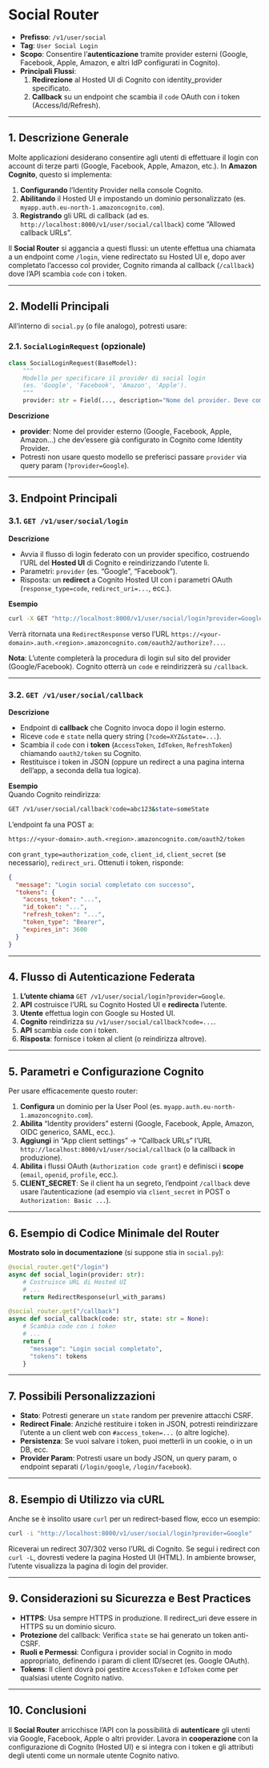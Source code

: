 # **Social Router**

- **Prefisso**: `/v1/user/social`
- **Tag**: `User Social Login`  
- **Scopo**: Consentire l’**autenticazione** tramite provider esterni (Google, Facebook, Apple, Amazon, e altri IdP configurati in Cognito).  
- **Principali Flussi**:  
  1. **Redirezione** al Hosted UI di Cognito con identity_provider specificato.  
  2. **Callback** su un endpoint che scambia il `code` OAuth con i token (Access/Id/Refresh).

---

## 1. Descrizione Generale

Molte applicazioni desiderano consentire agli utenti di effettuare il login con account di terze parti (Google, Facebook, Apple, Amazon, etc.). In **Amazon Cognito**, questo si implementa:

1. **Configurando** l’Identity Provider nella console Cognito.  
2. **Abilitando** il Hosted UI e impostando un dominio personalizzato (es. `myapp.auth.eu-north-1.amazoncognito.com`).  
3. **Registrando** gli URL di callback (ad es. `http://localhost:8000/v1/user/social/callback`) come “Allowed callback URLs”.

Il **Social Router** si aggancia a questi flussi: un utente effettua una chiamata a un endpoint come `/login`, viene redirectato su Hosted UI e, dopo aver completato l’accesso col provider, Cognito rimanda al callback (`/callback`) dove l’API scambia `code` con i token.

---

## 2. Modelli Principali

All’interno di `social.py` (o file analogo), potresti usare:

### 2.1. `SocialLoginRequest` (opzionale)

```python
class SocialLoginRequest(BaseModel):
    """
    Modello per specificare il provider di social login
    (es. 'Google', 'Facebook', 'Amazon', 'Apple').
    """
    provider: str = Field(..., description="Nome del provider. Deve combaciare con quanto configurato in Cognito.")
```

**Descrizione**  
- **provider**: Nome del provider esterno (Google, Facebook, Apple, Amazon…) che dev’essere già configurato in Cognito come Identity Provider.  
- Potresti non usare questo modello se preferisci passare `provider` via query param (`?provider=Google`).

---

## 3. Endpoint Principali

### 3.1. `GET /v1/user/social/login`

**Descrizione**  
- Avvia il flusso di login federato con un provider specifico, costruendo l’URL del **Hosted UI** di Cognito e reindirizzando l’utente lì.  
- Parametri: `provider` (es. “Google”, “Facebook”).  
- Risposta: un **redirect** a Cognito Hosted UI con i parametri OAuth (`response_type=code`, `redirect_uri=...`, ecc.).

**Esempio**  
```bash
curl -X GET "http://localhost:8000/v1/user/social/login?provider=Google"
```
Verrà ritornata una `RedirectResponse` verso l’URL `https://<your-domain>.auth.<region>.amazoncognito.com/oauth2/authorize?...`.

**Nota**: L’utente completerà la procedura di login sul sito del provider (Google/Facebook). Cognito otterrà un `code` e reindirizzerà su `/callback`.

---

### 3.2. `GET /v1/user/social/callback`

**Descrizione**  
- Endpoint di **callback** che Cognito invoca dopo il login esterno.  
- Riceve `code` e `state` nella query string (`?code=XYZ&state=...`).  
- Scambia il `code` con i **token** (`AccessToken`, `IdToken`, `RefreshToken`) chiamando `oauth2/token` su Cognito.  
- Restituisce i token in JSON (oppure un redirect a una pagina interna dell’app, a seconda della tua logica).

**Esempio**  
Quando Cognito reindirizza:
```bash
GET /v1/user/social/callback?code=abc123&state=someState
```
L’endpoint fa una POST a:  
```
https://<your-domain>.auth.<region>.amazoncognito.com/oauth2/token
```
con `grant_type=authorization_code`, `client_id`, `client_secret` (se necessario), `redirect_uri`. Ottenuti i token, risponde:

```json
{
  "message": "Login social completato con successo",
  "tokens": {
    "access_token": "...",
    "id_token": "...",
    "refresh_token": "...",
    "token_type": "Bearer",
    "expires_in": 3600
  }
}
```

---

## 4. Flusso di Autenticazione Federata

1. **L’utente chiama** `GET /v1/user/social/login?provider=Google`.  
2. **API** costruisce l’URL su Cognito Hosted UI e **redirecta** l’utente.  
3. **Utente** effettua login con Google su Hosted UI.  
4. **Cognito** reindirizza su `/v1/user/social/callback?code=...`.  
5. **API** scambia `code` con i token.  
6. **Risposta**: fornisce i token al client (o reindirizza altrove).

---

## 5. Parametri e Configurazione Cognito

Per usare efficacemente questo router:

1. **Configura** un dominio per la User Pool (es. `myapp.auth.eu-north-1.amazoncognito.com`).  
2. **Abilita** “Identity providers” esterni (Google, Facebook, Apple, Amazon, OIDC generico, SAML, ecc.).  
3. **Aggiungi** in “App client settings” → “Callback URLs” l’URL `http://localhost:8000/v1/user/social/callback` (o la callback in produzione).
4. **Abilita** i flussi OAuth (`Authorization code grant`) e definisci i **scope** (`email`, `openid`, `profile`, ecc.).
5. **CLIENT_SECRET**: Se il client ha un segreto, l’endpoint `/callback` deve usare l’autenticazione (ad esempio via `client_secret` in POST o `Authorization: Basic ...`).

---

## 6. Esempio di Codice Minimale del Router

**Mostrato solo in documentazione** (si suppone stia in `social.py`):

```python
@social_router.get("/login")
async def social_login(provider: str):
    # Costruisce URL di Hosted UI
    # ...
    return RedirectResponse(url_with_params)

@social_router.get("/callback")
async def social_callback(code: str, state: str = None):
    # Scambia code con i token
    # ...
    return {
      "message": "Login social completato",
      "tokens": tokens
    }
```

---

## 7. Possibili Personalizzazioni

- **Stato**: Potresti generare un `state` random per prevenire attacchi CSRF.  
- **Redirect Finale**: Anziché restituire i token in JSON, potresti reindirizzare l’utente a un client web con `#access_token=...` (o altre logiche).  
- **Persistenza**: Se vuoi salvare i token, puoi metterli in un cookie, o in un DB, ecc.  
- **Provider Param**: Potresti usare un body JSON, un query param, o endpoint separati (`/login/google`, `/login/facebook`).

---

## 8. Esempio di Utilizzo via cURL

Anche se è insolito usare `curl` per un redirect-based flow, ecco un esempio:

```bash
curl -i "http://localhost:8000/v1/user/social/login?provider=Google"
```
Riceverai un redirect 307/302 verso l’URL di Cognito. Se segui i redirect con `curl -L`, dovresti vedere la pagina Hosted UI (HTML). In ambiente browser, l’utente visualizza la pagina di login del provider.

---

## 9. Considerazioni su Sicurezza e Best Practices

- **HTTPS**: Usa sempre HTTPS in produzione. Il redirect_uri deve essere in HTTPS su un dominio sicuro.  
- **Protezione** del callback: Verifica `state` se hai generato un token anti-CSRF.  
- **Ruoli e Permessi**: Configura i provider social in Cognito in modo appropriato, definendo i param di client ID/secret (es. Google OAuth).  
- **Tokens**: Il client dovrà poi gestire `AccessToken` e `IdToken` come per qualsiasi utente Cognito nativo.

---

## 10. Conclusioni

Il **Social Router** arricchisce l’API con la possibilità di **autenticare** gli utenti via Google, Facebook, Apple o altri provider. Lavora in **cooperazione** con la configurazione di Cognito (Hosted UI) e si integra con i token e gli attributi degli utenti come un normale utente Cognito nativo. 

